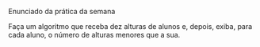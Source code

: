 Enunciado da prática da semana

Faça um algoritmo que receba dez alturas de alunos e, depois, exiba, para cada aluno, o número de alturas menores que a sua.

